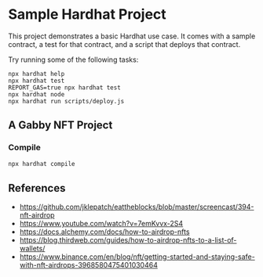 # Sample Hardhat Project

This project demonstrates a basic Hardhat use case. It comes with a sample contract, a test for that contract, and a script that deploys that contract.

Try running some of the following tasks:

```shell
npx hardhat help
npx hardhat test
REPORT_GAS=true npx hardhat test
npx hardhat node
npx hardhat run scripts/deploy.js
```

## A Gabby NFT Project

### Compile

```bash
npx hardhat compile
```

## References

- https://github.com/jklepatch/eattheblocks/blob/master/screencast/394-nft-airdrop
- https://www.youtube.com/watch?v=7emKvvx-2S4
- https://docs.alchemy.com/docs/how-to-airdrop-nfts
- https://blog.thirdweb.com/guides/how-to-airdrop-nfts-to-a-list-of-wallets/
- https://www.binance.com/en/blog/nft/getting-started-and-staying-safe-with-nft-airdrops-3968580475401030464


